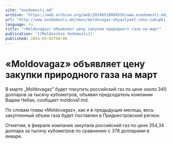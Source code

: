 ```yaml
---
site: "evedomosti.md"
archive: "https://web.archive.org/web/20240518004556/www.evedomosti.md/news/moldovagaz-obyavlyaet-cenu-zakupki-prirodnogo-gaza-na-mart"
url: "http://www.evedomosti.md/news/moldovagaz-obyavlyaet-cenu-zakupki-prirodnogo-gaza-na-mart"
language: ru
title: "«Moldovagaz» объявляет цену закупки природного газа на март"
publication: '[[Moldavskie Vedomosti]]'
published: 2024-03-02T08:06
---
```


# «Moldovagaz» объявляет цену закупки природного газа на март

В марте „Moldovagaz” будет покупать российский газ по цене около 340 долларов за тысячу кубометров, объявил председатель компании Вадим Чебан, сообщает moldova1.md.

По словам главы «Moldovagaz», как и в предыдущие месяцы, весь закупленный объем газа будет поставлен в Приднестровский регион.

Отметим, в феврале компания закупала российский газ по цене 354,34 доллара за тысячу кубометров по сравнению с 378 долларами в январе.